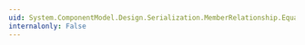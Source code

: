 ```yaml
---
uid: System.ComponentModel.Design.Serialization.MemberRelationship.Equals(System.Object)
internalonly: False
---
```

